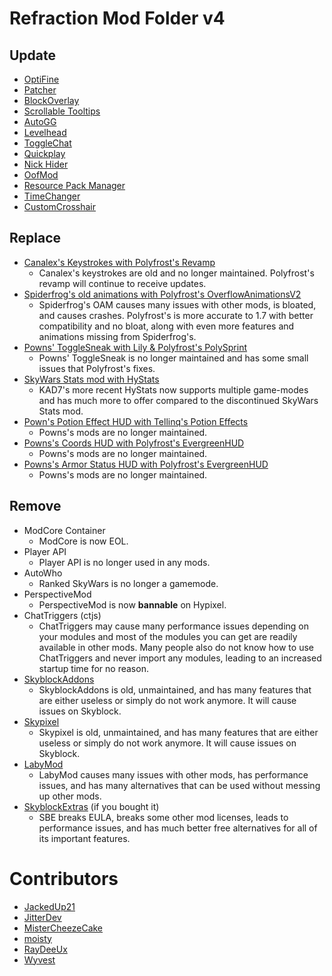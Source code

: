 # Refraction Mod Folder v4

## Update

* [OptiFine](https://optifine.net/adloadx?f=preview_OptiFine_1.8.9_HD_U_M5.jar)
* [Patcher](https://sk1er.club/mods/patcher)
* [BlockOverlay](https://skyclient-files.pages.dev/Block_Overlay_4.0.3.jar)
* [Scrollable Tooltips](https://sk1er.club/mods/text_overflow_scroll)
* [AutoGG](https://sk1er.club/mods/autogg)
* [Levelhead](https://sk1er.club/mods/level_head)
* [ToggleChat](https://github.com/boomboompower/ToggleChat/releases/latest)
* [Quickplay](https://github.com/QuickplayMod/quickplay/releases/latest)
* [Nick Hider](https://sk1er.club/mods/nick_hider)
* [OofMod](https://sk1er.club/mods/refractionoof)
* [Resource Pack Manager](https://skyclient-files.pages.dev/Resource_Pack_Manager_1.2.jar)
* [TimeChanger](https://github.com/shatter-point/Revamped-TimeChanger/releases/latest)
* [CustomCrosshair](https://modrinth.com/mod/custom-crosshair-mod)

## Replace

* [Canalex's Keystrokes with Polyfrost's Revamp](https://modrinth.com/mod/keystrokes)
    * Canalex's keystrokes are old and no longer maintained. Polyfrost's revamp will continue to receive updates.
* [Spiderfrog's old animations with Polyfrost's OverflowAnimationsV2](https://github.com/Polyfrost/OverflowAnimationsV2/releases/latest)
    * Spiderfrog's OAM causes many issues with other mods, is bloated, and causes crashes. Polyfrost's is more accurate to 1.7 with better compatibility and no bloat, along with even more features and animations missing from Spiderfrog's.
* [Powns' ToggleSneak with Lily & Polyfrost's PolySprint](https://modrinth.com/mod/polysprint)
    * Powns' ToggleSneak is no longer maintained and has some small issues that Polyfrost's fixes.
* [SkyWars Stats mod with HyStats](https://cdn.discordapp.com/attachments/796895966414110751/1062109449810092142/HyStats-v4.0_1.8.9.jar)
    * KAD7's more recent HyStats now supports multiple game-modes and has much more to offer compared to the discontinued SkyWars Stats mod.
* [Pown's Potion Effect HUD with Tellinq's Potion Effects](https://github.com/Tellinq/Potion-Effects/releases/latest)
    * Powns's mods are no longer maintained.
* [Powns's Coords HUD with Polyfrost's EvergreenHUD](https://modrinth.com/mod/evergreenhud)
    * Powns's mods are no longer maintained.
* [Powns's Armor Status HUD with Polyfrost's EvergreenHUD](https://modrinth.com/mod/evergreenhud)
    * Powns's mods are no longer maintained.

## Remove

* ModCore Container
    * ModCore is now EOL.
* Player API
    * Player API is no longer used in any mods.
* AutoWho
    * Ranked SkyWars is no longer a gamemode.
* PerspectiveMod
    * PerspectiveMod is now **bannable** on Hypixel.
* ChatTriggers (ctjs)
    * ChatTriggers may cause many performance issues depending on your modules and most of the modules you can get are readily available in other mods. Many people also do not know how to use ChatTriggers and never import any modules, leading to an increased startup time for no reason.
* [SkyblockAddons](https://alternatives.microcontrollers.dev/1.8.9/skyblockaddons)
    * SkyblockAddons is old, unmaintained, and has many features that are either useless or simply do not work anymore. It will cause issues on Skyblock.
* [Skypixel](https://alternatives.microcontrollers.dev/1.8.9/skypixel)
    * Skypixel is old, unmaintained, and has many features that are either useless or simply do not work anymore. It will cause issues on Skyblock.
* [LabyMod](https://alternatives.microcontrollers.dev/1.8.9/labymod)
    * LabyMod causes many issues with other mods, has performance issues, and has many alternatives that can be used without messing up other mods.
* [SkyblockExtras](https://alternatives.microcontrollers.dev/1.8.9/skyblockextras) (if you bought it)
    * SBE breaks EULA, breaks some other mod licenses, leads to performance issues, and has much better free alternatives for all of its important features.

# Contributors

* [JackedUp21](https://github.com/JackedUp21)
* [JitterDev](https://github.com/JitterDev)
* [MisterCheezeCake](https://github.com/MisterCheezeCake)
* [moisty](https://github.com/Mqisty)
* [RayDeeUx](https://github.com/RayDeeUx)
* [Wyvest](https://github.com/wyvest)
